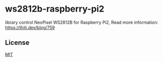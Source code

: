 # ws2812b-raspberry-pi2
library control NeoPixel WS2812B for Raspberry Pi2, Read more information: https://thiti.dev/blog/759

## License

[MIT](http://opensource.org/licenses/MIT)
